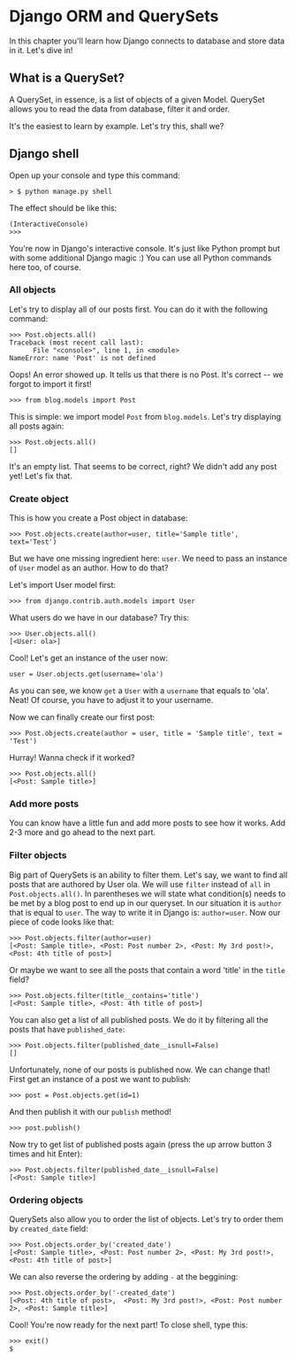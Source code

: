 # Django ORM and QuerySets

In this chapter you'll learn how Django connects to database and store data in it. Let's dive in!

## What is a QuerySet?

A QuerySet, in essence, is a list of objects of a given Model. QuerySet allows you to read the data from database, filter it and order.

It's the easiest to learn by example. Let's try this, shall we?

## Django shell

Open up your console and type this command:

    > $ python manage.py shell

The effect should be like this:

    (InteractiveConsole)
    >>>

You're now in Django's interactive console. It's just like Python prompt but with some additional Django magic :) You can use all Python commands here too, of course.

### All objects

Let's try to display all of our posts first. You can do it with the following command:

    >>> Post.objects.all()
    Traceback (most recent call last):
          File "<console>", line 1, in <module>
    NameError: name 'Post' is not defined

Oops! An error showed up. It tells us that there is no Post. It's correct -- we forgot to import it first!

    >>> from blog.models import Post

This is simple: we import model `Post` from `blog.models`. Let's try displaying all posts again:

    >>> Post.objects.all()
    []

It's an empty list. That seems to be correct, right? We didn't add any post yet! Let's fix that.

### Create object

This is how you create a Post object in database:

    >>> Post.objects.create(author=user, title='Sample title', text='Test')

But we have one missing ingredient here: `user`. We need to pass an instance of `User` model as an author. How to do that?

Let's import User model first:

    >>> from django.contrib.auth.models import User

What users do we have in our database? Try this:

    >>> User.objects.all()
    [<User: ola>]

Cool! Let's get an instance of the user now:

    user = User.objects.get(username='ola')

As you can see, we know `get` a `User` with a `username` that equals to 'ola'. Neat! Of course, you have to adjust it to your username.

Now we can finally create our first post:

    >>> Post.objects.create(author = user, title = 'Sample title', text = 'Test')

Hurray! Wanna check if it worked?

    >>> Post.objects.all()
    [<Post: Sample title>]

### Add more posts

You can know have a little fun and add more posts to see how it works. Add 2-3 more and go ahead to the next part.

### Filter objects

Big part of QuerySets is an ability to filter them. Let's say, we want to find all posts that are authored by User ola. We will use `filter` instead of `all` in `Post.objects.all()`. In parentheses we will state what condition(s) needs to be met by a blog post to end up in our queryset. In our situation it is `author` that is equal to `user`. The way to write it in Django is: `author=user`. Now our piece of code looks like that:

    >>> Post.objects.filter(author=user)
    [<Post: Sample title>, <Post: Post number 2>, <Post: My 3rd post!>, <Post: 4th title of post>]

Or maybe we want to see all the posts that contain a word 'title' in the `title` field?

    >>> Post.objects.filter(title__contains='title')
    [<Post: Sample title>, <Post: 4th title of post>]

You can also get a list of all published posts. We do it by filtering all the posts that have `published_date`:

    >>> Post.objects.filter(published_date__isnull=False)
    []

Unfortunately, none of our posts is published now. We can change that! First get an instance of a post we want to publish:

    >>> post = Post.objects.get(id=1)

And then publish it with our `publish` method!

    >>> post.publish()

Now try to get list of published posts again (press the up arrow button 3 times and hit Enter):

    >>> Post.objects.filter(published_date__isnull=False)
    [<Post: Sample title>]

### Ordering objects

QuerySets also allow you to order the list of objects. Let's try to order them by `created_date` field:

    >>> Post.objects.order_by('created_date')
    [<Post: Sample title>, <Post: Post number 2>, <Post: My 3rd post!>, <Post: 4th title of post>]

We can also reverse the ordering by adding `-` at the beggining:

    >>> Post.objects.order_by('-created_date')
    [<Post: 4th title of post>,  <Post: My 3rd post!>, <Post: Post number 2>, <Post: Sample title>]

Cool! You're now ready for the next part! To close shell, type this:

    >>> exit()
    $
